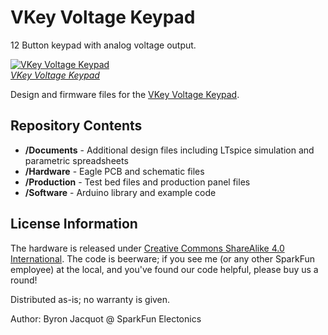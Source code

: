 VKey Voltage Keypad
===================

12 Button keypad with analog voltage output.

[![VKey Voltage Keypad](https://dlnmh9ip6v2uc.cloudfront.net/images/products/1/2/0/8/0/12080-01_medium.jpg)  
*VKey Voltage Keypad*](https://www.sparkfun.com/products/12080)

Design and firmware files for the [VKey Voltage Keypad](https://www.sparkfun.com/products/12080).

Repository Contents
-------------------

* **/Documents** - Additional design files including LTspice simulation and parametric spreadsheets 
* **/Hardware** - Eagle PCB and schematic files
* **/Production** - Test bed files and production panel files
* **/Software** - Arduino library and example code

License Information
-------------------
The hardware is released under [Creative Commons ShareAlike 4.0 International](https://creativecommons.org/licenses/by-sa/4.0/).
The code is beerware; if you see me (or any other SparkFun employee) at the local, and you've found our code helpful, please buy us a round!

Distributed as-is; no warranty is given.

Author: Byron Jacquot @ SparkFun Electonics

